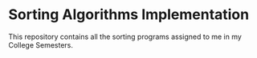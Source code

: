 # Sorting Algorithms Implementation

This repository contains all the sorting programs assigned to me in my College Semesters.
